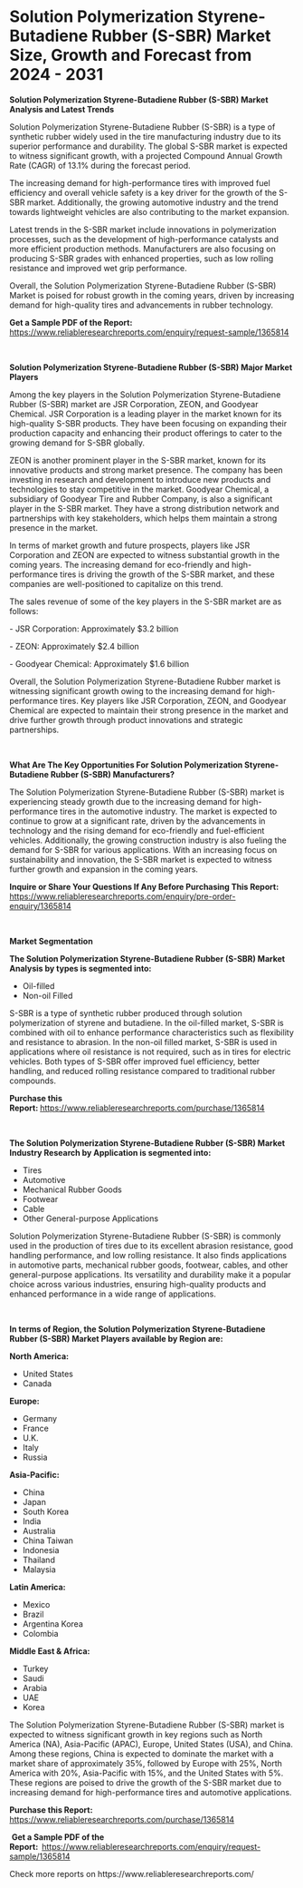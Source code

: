 <p><h1>Solution Polymerization Styrene-Butadiene Rubber (S-SBR) Market Size, Growth and Forecast from 2024 - 2031</h1></p><p><strong>Solution Polymerization Styrene-Butadiene Rubber (S-SBR) Market Analysis and Latest Trends</strong></p>
<p><p>Solution Polymerization Styrene-Butadiene Rubber (S-SBR) is a type of synthetic rubber widely used in the tire manufacturing industry due to its superior performance and durability. The global S-SBR market is expected to witness significant growth, with a projected Compound Annual Growth Rate (CAGR) of 13.1% during the forecast period.</p><p>The increasing demand for high-performance tires with improved fuel efficiency and overall vehicle safety is a key driver for the growth of the S-SBR market. Additionally, the growing automotive industry and the trend towards lightweight vehicles are also contributing to the market expansion.</p><p>Latest trends in the S-SBR market include innovations in polymerization processes, such as the development of high-performance catalysts and more efficient production methods. Manufacturers are also focusing on producing S-SBR grades with enhanced properties, such as low rolling resistance and improved wet grip performance.</p><p>Overall, the Solution Polymerization Styrene-Butadiene Rubber (S-SBR) Market is poised for robust growth in the coming years, driven by increasing demand for high-quality tires and advancements in rubber technology.</p></p>
<p><strong>Get a Sample PDF of the Report:&nbsp;</strong> <a href="https://www.reliableresearchreports.com/enquiry/request-sample/1365814">https://www.reliableresearchreports.com/enquiry/request-sample/1365814</a></p>
<p>&nbsp;</p>
<p><strong>Solution Polymerization Styrene-Butadiene Rubber (S-SBR) Major Market Players</strong></p>
<p><p>Among the key players in the Solution Polymerization Styrene-Butadiene Rubber (S-SBR) market are JSR Corporation, ZEON, and Goodyear Chemical. JSR Corporation is a leading player in the market known for its high-quality S-SBR products. They have been focusing on expanding their production capacity and enhancing their product offerings to cater to the growing demand for S-SBR globally. </p><p>ZEON is another prominent player in the S-SBR market, known for its innovative products and strong market presence. The company has been investing in research and development to introduce new products and technologies to stay competitive in the market. Goodyear Chemical, a subsidiary of Goodyear Tire and Rubber Company, is also a significant player in the S-SBR market. They have a strong distribution network and partnerships with key stakeholders, which helps them maintain a strong presence in the market.</p><p>In terms of market growth and future prospects, players like JSR Corporation and ZEON are expected to witness substantial growth in the coming years. The increasing demand for eco-friendly and high-performance tires is driving the growth of the S-SBR market, and these companies are well-positioned to capitalize on this trend.</p><p>The sales revenue of some of the key players in the S-SBR market are as follows:</p><p>- JSR Corporation: Approximately $3.2 billion</p><p>- ZEON: Approximately $2.4 billion</p><p>- Goodyear Chemical: Approximately $1.6 billion</p><p>Overall, the Solution Polymerization Styrene-Butadiene Rubber market is witnessing significant growth owing to the increasing demand for high-performance tires. Key players like JSR Corporation, ZEON, and Goodyear Chemical are expected to maintain their strong presence in the market and drive further growth through product innovations and strategic partnerships.</p></p>
<p>&nbsp;</p>
<p><strong>What Are The Key Opportunities For Solution Polymerization Styrene-Butadiene Rubber (S-SBR) Manufacturers?</strong></p>
<p><p>The Solution Polymerization Styrene-Butadiene Rubber (S-SBR) market is experiencing steady growth due to the increasing demand for high-performance tires in the automotive industry. The market is expected to continue to grow at a significant rate, driven by the advancements in technology and the rising demand for eco-friendly and fuel-efficient vehicles. Additionally, the growing construction industry is also fueling the demand for S-SBR for various applications. With an increasing focus on sustainability and innovation, the S-SBR market is expected to witness further growth and expansion in the coming years.</p></p>
<p><strong>Inquire or Share Your Questions If Any Before Purchasing This Report:</strong> <a href="https://www.reliableresearchreports.com/enquiry/pre-order-enquiry/1365814">https://www.reliableresearchreports.com/enquiry/pre-order-enquiry/1365814</a></p>
<p>&nbsp;</p>
<p><strong>Market Segmentation</strong></p>
<p><strong>The Solution Polymerization Styrene-Butadiene Rubber (S-SBR) Market Analysis by types is segmented into:</strong></p>
<p><ul><li>Oil-filled</li><li>Non-oil Filled</li></ul></p>
<p><p>S-SBR is a type of synthetic rubber produced through solution polymerization of styrene and butadiene. In the oil-filled market, S-SBR is combined with oil to enhance performance characteristics such as flexibility and resistance to abrasion. In the non-oil filled market, S-SBR is used in applications where oil resistance is not required, such as in tires for electric vehicles. Both types of S-SBR offer improved fuel efficiency, better handling, and reduced rolling resistance compared to traditional rubber compounds.</p></p>
<p><strong>Purchase this Report:&nbsp;</strong><a href="https://www.reliableresearchreports.com/purchase/1365814">https://www.reliableresearchreports.com/purchase/1365814</a></p>
<p>&nbsp;</p>
<p><strong>The Solution Polymerization Styrene-Butadiene Rubber (S-SBR) Market Industry Research by Application is segmented into:</strong></p>
<p><ul><li>Tires</li><li>Automotive</li><li>Mechanical Rubber Goods</li><li>Footwear</li><li>Cable</li><li>Other General-purpose Applications</li></ul></p>
<p><p>Solution Polymerization Styrene-Butadiene Rubber (S-SBR) is commonly used in the production of tires due to its excellent abrasion resistance, good handling performance, and low rolling resistance. It also finds applications in automotive parts, mechanical rubber goods, footwear, cables, and other general-purpose applications. Its versatility and durability make it a popular choice across various industries, ensuring high-quality products and enhanced performance in a wide range of applications.</p></p>
<p>&nbsp;</p>
<p><strong>In terms of Region, the Solution Polymerization Styrene-Butadiene Rubber (S-SBR) Market Players available by Region are:</strong></p>
<p>
    <p> <strong> North America: </strong>
        <ul>
            <li>United States</li>
            <li>Canada</li>
        </ul>
        </p> 
    <p> <strong> Europe: </strong>
        <ul>
            <li>Germany</li>
            <li>France</li>
            <li>U.K.</li>
            <li>Italy</li>
            <li>Russia</li>
        </ul>
        </p> 
    <p> <strong> Asia-Pacific: </strong>
        <ul>
            <li>China</li>
            <li>Japan</li>
            <li>South Korea</li>
            <li>India</li>
            <li>Australia</li>
            <li>China Taiwan</li>
            <li>Indonesia</li>
            <li>Thailand</li>
            <li>Malaysia</li>
        </ul>
        </p> 
    <p> <strong> Latin America: </strong>
        <ul>
            <li>Mexico</li>
            <li>Brazil</li>
            <li>Argentina Korea</li>
            <li>Colombia</li>
        </ul>
        </p> 
    <p> <strong> Middle East & Africa: </strong>
        <ul>
            <li>Turkey</li>
            <li>Saudi</li>
            <li>Arabia</li>
            <li>UAE</li>
            <li>Korea</li>
        </ul>
    </p>
    </p>
<p><p>The Solution Polymerization Styrene-Butadiene Rubber (S-SBR) market is expected to witness significant growth in key regions such as North America (NA), Asia-Pacific (APAC), Europe, United States (USA), and China. Among these regions, China is expected to dominate the market with a market share of approximately 35%, followed by Europe with 25%, North America with 20%, Asia-Pacific with 15%, and the United States with 5%. These regions are poised to drive the growth of the S-SBR market due to increasing demand for high-performance tires and automotive applications.</p></p>
<p><strong>Purchase this Report: </strong><a href="https://www.reliableresearchreports.com/purchase/1365814">https://www.reliableresearchreports.com/purchase/1365814</a></p>
<p>&nbsp;<strong>Get a Sample PDF of the Report:&nbsp;&nbsp;</strong><a href="https://www.reliableresearchreports.com/enquiry/request-sample/1365814">https://www.reliableresearchreports.com/enquiry/request-sample/1365814</a></p>
<p><strong></strong></p>
<p>Check more reports on https://www.reliableresearchreports.com/</p>